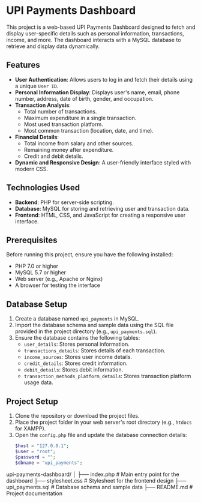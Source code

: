 # UPI Payments Dashboard

This project is a web-based UPI Payments Dashboard designed to fetch and display user-specific details such as personal information, transactions, income, and more. The dashboard interacts with a MySQL database to retrieve and display data dynamically.

## Features
- **User Authentication**: Allows users to log in and fetch their details using a unique `User ID`.
- **Personal Information Display**: Displays user's name, email, phone number, address, date of birth, gender, and occupation.
- **Transaction Analysis**:
  - Total number of transactions.
  - Maximum expenditure in a single transaction.
  - Most used transaction platform.
  - Most common transaction (location, date, and time).
- **Financial Details**:
  - Total income from salary and other sources.
  - Remaining money after expenditure.
  - Credit and debit details.
- **Dynamic and Responsive Design**: A user-friendly interface styled with modern CSS.

## Technologies Used
- **Backend**: PHP for server-side scripting.
- **Database**: MySQL for storing and retrieving user and transaction data.
- **Frontend**: HTML, CSS, and JavaScript for creating a responsive user interface.

## Prerequisites
Before running this project, ensure you have the following installed:
- PHP 7.0 or higher
- MySQL 5.7 or higher
- Web server (e.g., Apache or Nginx)
- A browser for testing the interface

## Database Setup
1. Create a database named `upi_payments` in MySQL.
2. Import the database schema and sample data using the SQL file provided in the project directory (e.g., `upi_payments.sql`).
3. Ensure the database contains the following tables:
   - `user_details`: Stores personal information.
   - `transactions_details`: Stores details of each transaction.
   - `income_sources`: Stores user income details.
   - `credit_details`: Stores credit information.
   - `debit_details`: Stores debit information.
   - `transaction_methods_platform_details`: Stores transaction platform usage data.

## Project Setup
1. Clone the repository or download the project files.
2. Place the project folder in your web server's root directory (e.g., `htdocs` for XAMPP).
3. Open the `config.php` file and update the database connection details:
   ```php
   $host = "127.0.0.1";
   $user = "root";
   $password = "";
   $dbname = "upi_payments";

upi-payments-dashboard/
│
├── index.php              # Main entry point for the dashboard
├── stylesheet.css         # Stylesheet for the frontend design
├── upi_payments.sql       # Database schema and sample data
├── README.md              # Project documentation
